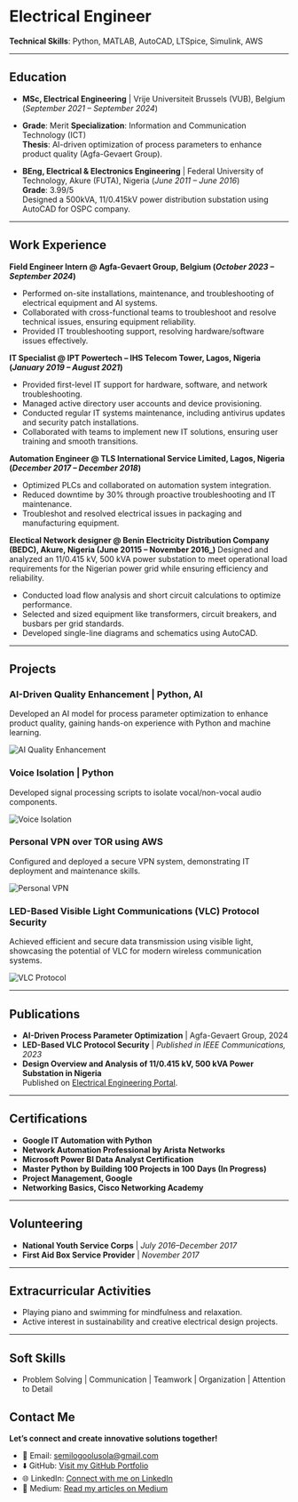 
# Electrical Engineer
**Technical Skills**: Python, MATLAB, AutoCAD, LTSpice, Simulink, AWS

---

## Education
- **MSc, Electrical Engineering** | Vrije Universiteit Brussels (VUB), Belgium (_September 2021 – September 2024_)
- **Grade**: Merit
  **Specialization**: Information and Communication Technology (ICT)  
  **Thesis**: AI-driven optimization of process parameters to enhance product quality (Agfa-Gevaert Group).

- **BEng, Electrical & Electronics Engineering** | Federal University of Technology, Akure (FUTA), Nigeria (_June 2011 – June 2016_)  
  **Grade**: 3.99/5  
  Designed a 500kVA, 11/0.415kV power distribution substation using AutoCAD for OSPC company.

---

## Work Experience
**Field Engineer Intern @ Agfa-Gevaert Group, Belgium (_October 2023 – September 2024_)**  
- Performed on-site installations, maintenance, and troubleshooting of electrical equipment and AI systems.  
- Collaborated with cross-functional teams to troubleshoot and resolve technical issues, ensuring equipment reliability.  
- Provided IT troubleshooting support, resolving hardware/software issues effectively.

**IT Specialist @ IPT Powertech – IHS Telecom Tower, Lagos, Nigeria (_January 2019 – August 2021_)**  
- Provided first-level IT support for hardware, software, and network troubleshooting.  
- Managed active directory user accounts and device provisioning.  
- Conducted regular IT systems maintenance, including antivirus updates and security patch installations.  
- Collaborated with teams to implement new IT solutions, ensuring user training and smooth transitions.

**Automation Engineer @ TLS International Service Limited, Lagos, Nigeria (_December 2017 – December 2018_)**  
- Optimized PLCs and collaborated on automation system integration.  
- Reduced downtime by 30% through proactive troubleshooting and IT maintenance.  
- Troubleshot and resolved electrical issues in packaging and manufacturing equipment.

**Electical Network  designer @ Benin Electricity Distribution Company (BEDC), Akure, Nigeria (June 20115 – November 2016_)**
Designed and analyzed an 11/0.415 kV, 500 kVA power substation to meet operational load requirements for the Nigerian power grid while ensuring efficiency and reliability.
- Conducted load flow analysis and short circuit calculations to optimize performance.
- Selected and sized equipment like transformers, circuit breakers, and busbars per grid standards.
- Developed single-line diagrams and schematics using AutoCAD.

---

## Projects

### AI-Driven Quality Enhancement | Python, AI  
Developed an AI model for process parameter optimization to enhance product quality, gaining hands-on experience with Python and machine learning.

![AI Quality Enhancement](#)

### Voice Isolation | Python  
Developed signal processing scripts to isolate vocal/non-vocal audio components.

![Voice Isolation](#)

### Personal VPN over TOR using AWS  
Configured and deployed a secure VPN system, demonstrating IT deployment and maintenance skills.

![Personal VPN](#)

### LED-Based Visible Light Communications (VLC) Protocol Security  
Achieved efficient and secure data transmission using visible light, showcasing the potential of VLC for modern wireless communication systems.

![VLC Protocol](#)

---

## Publications
- **AI-Driven Process Parameter Optimization** | Agfa-Gevaert Group, 2024  
- **LED-Based VLC Protocol Security** | *Published in IEEE Communications, 2023*  
- **Design Overview and Analysis of 11/0.415 kV, 500 kVA Power Substation in Nigeria**  
  Published on [Electrical Engineering Portal](https://electrical-engineering-portal.com/download-center/books-and-guides/power-substations/11-0-4kv-ss-nigeria).

---

## Certifications
- **Google IT Automation with Python**  
- **Network Automation Professional by Arista Networks**  
- **Microsoft Power BI Data Analyst Certification**  
- **Master Python by Building 100 Projects in 100 Days (In Progress)**  
- **Project Management, Google**  
- **Networking Basics, Cisco Networking Academy**

---

## Volunteering
- **National Youth Service Corps** | *July 2016–December 2017*  
- **First Aid Box Service Provider** | *November 2017*

---

## Extracurricular Activities
- Playing piano and swimming for mindfulness and relaxation.  
- Active interest in sustainability and creative electrical design projects.

---

## Soft Skills
- Problem Solving | Communication | Teamwork | Organization | Attention to Detail

## Contact Me
**Let’s connect and create innovative solutions together!**

- 📧 Email: [semilogoolusola@gmail.com](mailto:semilogoolusola@gmail.com)
- ⬇️ GitHub: [Visit my GitHub Portfolio](https://github.com/SemilogoDan)
- 🌐 LinkedIn: [Connect with me on LinkedIn](https://www.linkedin.com/in/semilogo-dan-s-ba86b2206/)
- 📝 Medium: [Read my articles on Medium](https://medium.com/@semilogosola)


